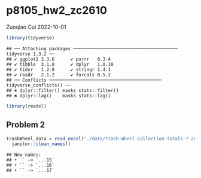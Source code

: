 p8105_hw2_zc2610
================
Zuoqiao Cui
2022-10-01

``` r
library(tidyverse)
```

    ## ── Attaching packages ─────────────────────────────────────── tidyverse 1.3.2 ──
    ## ✔ ggplot2 3.3.6      ✔ purrr   0.3.4 
    ## ✔ tibble  3.1.8      ✔ dplyr   1.0.10
    ## ✔ tidyr   1.2.0      ✔ stringr 1.4.1 
    ## ✔ readr   2.1.2      ✔ forcats 0.5.2 
    ## ── Conflicts ────────────────────────────────────────── tidyverse_conflicts() ──
    ## ✖ dplyr::filter() masks stats::filter()
    ## ✖ dplyr::lag()    masks stats::lag()

``` r
library(readxl)
```

## Problem 2

``` r
TrashWheel_data = read_excel("./data/Trash-Wheel-Collection-Totals-7-2020-2.xlsx") %>%
  janitor::clean_names()
```

    ## New names:
    ## • `` -> `...15`
    ## • `` -> `...16`
    ## • `` -> `...17`

